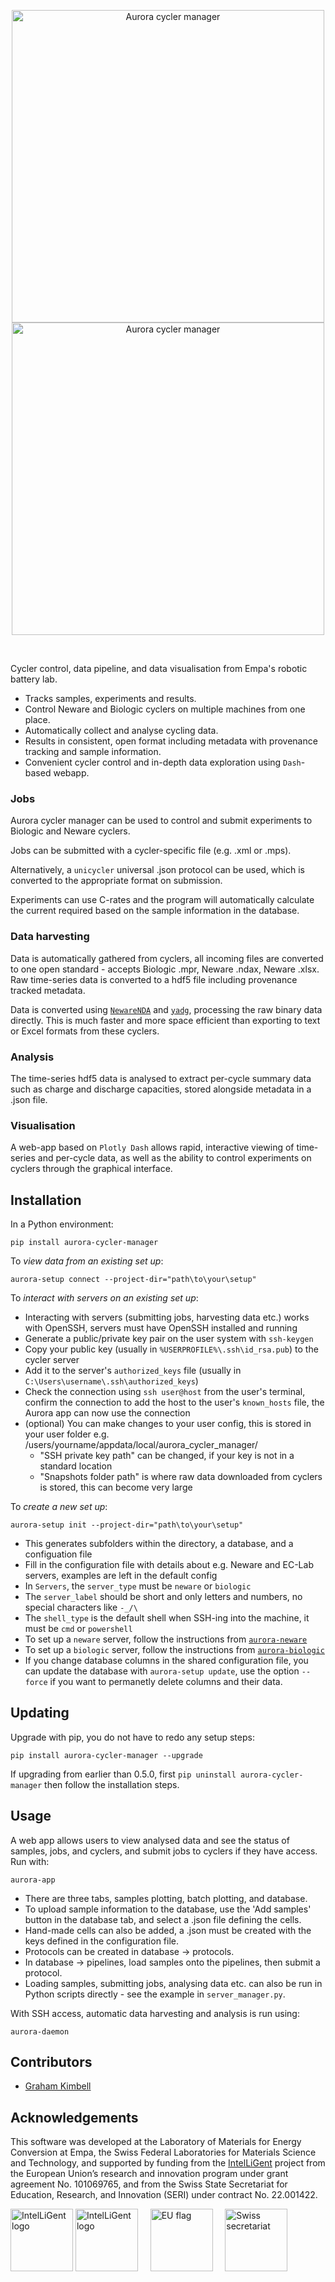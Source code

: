 <p align="center">
  <img src="https://github.com/user-attachments/assets/33a4416a-3fae-4bb3-acce-3862bc87a4a6#gh-light-mode-only" width="500" align="center" alt="Aurora cycler manager">
  <img src="https://github.com/user-attachments/assets/95845ec0-e155-4e4f-95d2-ab1c992de940#gh-dark-mode-only" width="500" align="center" alt="Aurora cycler manager">
</p>

<br>

Cycler control, data pipeline, and data visualisation from Empa's robotic battery lab.

- Tracks samples, experiments and results.
- Control Neware and Biologic cyclers on multiple machines from one place.
- Automatically collect and analyse cycling data.
- Results in consistent, open format including metadata with provenance tracking and sample information.
- Convenient cycler control and in-depth data exploration using `Dash`-based webapp.

### Jobs

Aurora cycler manager can be used to control and submit experiments to Biologic and Neware cyclers.

Jobs can be submitted with a cycler-specific file (e.g. .xml or .mps).

Alternatively, a `unicycler` universal .json protocol can be used, which is converted to the appropriate format on submission.

Experiments can use C-rates and the program will automatically calculate the current required based on the sample information in the database.

### Data harvesting

Data is automatically gathered from cyclers, all incoming files are converted to one open standard - accepts Biologic .mpr, Neware .ndax, Neware .xlsx. Raw time-series data is converted to a hdf5 file including provenance tracked metadata.

Data is converted using [`NewareNDA`](https://github.com/d-cogswell/NewareNDA) and [`yadg`](https://github.com/dgbowl/yadg), processing the raw binary data directly. This is much faster and more space efficient than exporting to text or Excel formats from these cyclers.

### Analysis

The time-series hdf5 data is analysed to extract per-cycle summary data such as charge and discharge capacities, stored alongside metadata in a .json file.

### Visualisation

A web-app based on `Plotly Dash` allows rapid, interactive viewing of time-series and per-cycle data, as well as the ability to control experiments on cyclers through the graphical interface.

## Installation

In a Python environment:

```
pip install aurora-cycler-manager
```

To _view data from an existing set up_:
```
aurora-setup connect --project-dir="path\to\your\setup"
```

To _interact with servers on an existing set up_:
- Interacting with servers (submitting jobs, harvesting data etc.) works with OpenSSH, servers must have OpenSSH installed and running
- Generate a public/private key pair on the user system with `ssh-keygen`
- Copy your public key (usually in `%USERPROFILE%\.ssh\id_rsa.pub`) to the cycler server
- Add it to the server's `authorized_keys` file (usually in `C:\Users\username\.ssh\authorized_keys`)
- Check the connection using `ssh user@host` from the user's terminal, confirm the connection to add the host to the user's `known_hosts` file, the Aurora app can now use the connection 
- (optional) You can make changes to your user config, this is stored in your user folder e.g. /users/yourname/appdata/local/aurora_cycler_manager/
  - "SSH private key path" can be changed, if your key is not in a standard location
  - "Snapshots folder path" is where raw data downloaded from cyclers is stored, this can become very large

To _create a new set up_:
```
aurora-setup init --project-dir="path\to\your\setup"
```
- This generates subfolders within the directory, a database, and a configuation file
- Fill in the configuration file with details about e.g. Neware and EC-Lab servers, examples are left in the default config
- In `Servers`, the `server_type` must be `neware` or `biologic`
- The `server_label` should be short and only letters and numbers, no special characters like `-_/\`
- The `shell_type` is the default shell when SSH-ing into the machine, it must be `cmd` or `powershell`
- To set up a `neware` server, follow the instructions from [`aurora-neware`](https://github.com/empaeconversion/aurora-neware)
- To set up a `biologic` server, follow the instructions from [`aurora-biologic`](https://github.com/empaeconversion/aurora-biologic)
- If you change database columns in the shared configuration file, you can update the database with `aurora-setup update`, use the option `--force` if you want to permanetly delete columns and their data.

## Updating

Upgrade with pip, you do not have to redo any setup steps:
```
pip install aurora-cycler-manager --upgrade
```
If upgrading from earlier than 0.5.0, first `pip uninstall aurora-cycler-manager` then follow the installation steps.

## Usage

A web app allows users to view analysed data and see the status of samples, jobs, and cyclers, and submit jobs to cyclers if they have access. Run with:
```
aurora-app
```

- There are three tabs, samples plotting, batch plotting, and database.
- To upload sample information to the database, use the 'Add samples' button in the database tab, and select a .json file defining the cells.
- Hand-made cells can also be added, a .json must be created with the keys defined in the configuration file.
- Protocols can be created in database -> protocols.
- In database -> pipelines, load samples onto the pipelines, then submit a protocol.
- Loading samples, submitting jobs, analysing data etc. can also be run in Python scripts directly - see the example in `server_manager.py`.

With SSH access, automatic data harvesting and analysis is run using:
```
aurora-daemon
```

## Contributors

- [Graham Kimbell](https://github.com/g-kimbell)

## Acknowledgements

This software was developed at the Laboratory of Materials for Energy Conversion at Empa, the Swiss Federal Laboratories for Materials Science and Technology, and supported by funding from the [IntelLiGent](https://heuintelligent.eu/) project from the European Union’s research and innovation program under grant agreement No. 101069765, and from the Swiss State Secretariat for Education, Research, and Innovation (SERI) under contract No. 22.001422.

<img src="https://github.com/user-attachments/assets/373d30b2-a7a4-4158-a3d8-f76e3a45a508#gh-light-mode-only" height="100" alt="IntelLiGent logo">
<img src="https://github.com/user-attachments/assets/9d003d4f-af2f-497a-8560-d228cc93177c#gh-dark-mode-only" height="100" alt="IntelLiGent logo">&nbsp;&nbsp;&nbsp;&nbsp;
<img src="https://github.com/user-attachments/assets/1d32a635-703b-432c-9d42-02e07d94e9a9" height="100" alt="EU flag">&nbsp;&nbsp;&nbsp;&nbsp;
<img src="https://github.com/user-attachments/assets/cd410b39-5989-47e5-b502-594d9a8f5ae1" height="100" alt="Swiss secretariat">

